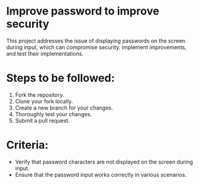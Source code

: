 # Improve password to improve security
This project addresses the issue of displaying passwords on the screen during input, which can compromise security. implement improvements, and test their implementations.

# Steps to be followed:
1. Fork the repository.
2. Clone your fork locally.
3. Create a new branch for your changes.
4. Thoroughly test your changes.
5. Submit a pull request.

# Criteria:
- Verify that password characters are not displayed on the screen during input.
- Ensure that the password input works correctly in various scenarios.
